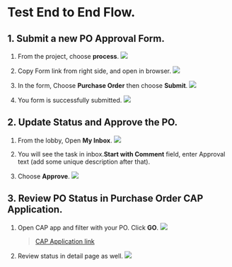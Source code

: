 # Test End to End Flow.

## 1. Submit a new PO Approval Form.

1. From the project, choose **process**.
![](./images/process.png)

2. Copy Form link from right side, and open in browser.
![](./images/formlink.png)

3. In the form, Choose **Purchase Order** then choose **Submit**.
![](./images/choosepo.png)

4. You form is successfully submitted.
![](./images/submit.png)

## 2. Update Status and Approve the PO.

1. From the lobby, Open **My Inbox**.
![](./images/chooseinbox.png)

2. You will see the task in inbox.**Start with Comment** field, enter Approval text (add some unique description after that).
3. Choose **Approve**.
![](./images/approve.png)

## 3. Review PO Status in Purchase Order CAP Application.

1. Open CAP app and filter with your PO. Click **GO**.
![](./images/caplist.png)
    > [CAP Application link](https://referenceapps-buil-code-siqi7j0t-dev-customer-srv.cfapps.us10-001.hana.ondemand.com/$fiori-preview/purchaseOrderAppSrv/PurchaseOrders#preview-app&/?sap-iapp-state=TASNVTQ5GSZP64MFYFGSHYYU6YQCPN43JB0KAS7HI)

2. Review status in detail page as well.
![](./images/capdetail.png)







